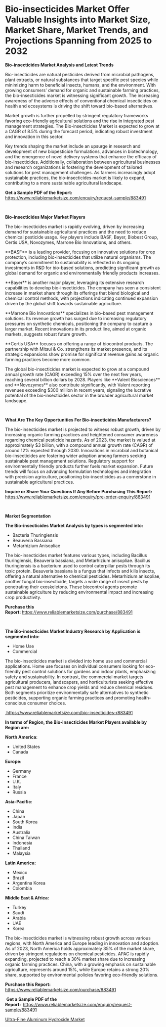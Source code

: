 <p><h1>Bio-insecticides Market Offer Valuable Insights into Market Size, Market Share, Market Trends, and Projections Spanning from 2025 to 2032</h1></p><p><strong>Bio-insecticides Market Analysis and Latest Trends</strong></p>
<p><p>Bio-insecticides are natural pesticides derived from microbial pathogens, plant extracts, or natural substances that target specific pest species while minimizing harm to beneficial insects, humans, and the environment. With growing consumers' demand for organic and sustainable farming practices, the bio-insecticides market is witnessing significant growth. The increasing awareness of the adverse effects of conventional chemical insecticides on health and ecosystems is driving the shift toward bio-based alternatives.</p><p>Market growth is further propelled by stringent regulatory frameworks favoring eco-friendly agricultural solutions and the rise in integrated pest management strategies. The Bio-insecticides Market is expected to grow at a CAGR of 8.5% during the forecast period, indicating robust investment and innovation in this sector. </p><p>Key trends shaping the market include an upsurge in research and development of new biopesticide formulations, advances in biotechnology, and the emergence of novel delivery systems that enhance the efficacy of bio-insecticides. Additionally, collaboration between agricultural businesses and research organizations is fostering the development of tailored solutions for pest management challenges. As farmers increasingly adopt sustainable practices, the bio-insecticides market is likely to expand, contributing to a more sustainable agricultural landscape.</p></p>
<p><strong>Get a Sample PDF of the Report:&nbsp;</strong> <a href="https://www.reliablemarketsize.com/enquiry/request-sample/883491?utm_campaign=3552&utm_medium=2&utm_source=Github&utm_content=ia&utm_term=02042025&utm_id=bio-insecticides">https://www.reliablemarketsize.com/enquiry/request-sample/883491</a></p>
<p>&nbsp;</p>
<p><strong>Bio-insecticides Major Market Players</strong></p>
<p><p>The bio-insecticides market is rapidly evolving, driven by increasing demand for sustainable agricultural practices and the need to reduce chemical pesticide usage. Key players include BASF, Bayer, Biobest Group, Certis USA, Novozymes, Marrone Bio Innovations, and others.</p><p>**BASF** is a leading provider, focusing on innovative solutions for crop protection, including bio-insecticides that utilize natural organisms. The company’s commitment to sustainability is reflected in its ongoing investments in R&D for bio-based solutions, predicting significant growth as global demand for organic and environmentally friendly products increases.</p><p>**Bayer** is another major player, leveraging its extensive research capabilities to develop bio-insecticides. The company has seen a consistent increase in market share through its offerings that blend biological and chemical control methods, with projections indicating continued expansion driven by the global shift towards sustainable agriculture.</p><p>**Marrone Bio Innovations** specializes in bio-based pest management solutions. Its revenue growth has surged due to increasing regulatory pressures on synthetic chemicals, positioning the company to capture a larger market. Recent innovations in its product line, aimed at organic markets, suggests robust future growth.</p><p>**Certis USA** focuses on offering a range of biocontrol products. The partnership with Mitsui & Co. strengthens its market presence, and its strategic expansions show promise for significant revenue gains as organic farming practices become more common.</p><p>The global bio-insecticides market is expected to grow at a compound annual growth rate (CAGR) exceeding 15% over the next few years, reaching several billion dollars by 2028. Players like **Valent Biosciences** and **Novozymes** also contribute significantly, with Valent reporting revenues exceeding $300 million in recent years, signaling the lucrative potential of the bio-insecticides sector in the broader agricultural market landscape.</p></p>
<p>&nbsp;</p>
<p><strong>What Are The Key Opportunities For Bio-insecticides Manufacturers?</strong></p>
<p><p>The bio-insecticides market is projected to witness robust growth, driven by increasing organic farming practices and heightened consumer awareness regarding chemical pesticide hazards. As of 2023, the market is valued at approximately $3 billion, with a compound annual growth rate (CAGR) of around 12% expected through 2030. Innovations in microbial and botanical bio-insecticides are fostering wider adoption among farmers seeking sustainable pest management solutions. Regulatory support for environmentally friendly products further fuels market expansion. Future trends will focus on advancing formulation technologies and integration with precision agriculture, positioning bio-insecticides as a cornerstone in sustainable agricultural practices.</p></p>
<p><strong>Inquire or Share Your Questions If Any Before Purchasing This Report:</strong> <a href="https://www.reliablemarketsize.com/enquiry/pre-order-enquiry/883491?utm_campaign=3552&utm_medium=2&utm_source=Github&utm_content=ia&utm_term=02042025&utm_id=bio-insecticides">https://www.reliablemarketsize.com/enquiry/pre-order-enquiry/883491</a></p>
<p>&nbsp;</p>
<p><strong>Market Segmentation</strong></p>
<p><strong>The Bio-insecticides Market Analysis by types is segmented into:</strong></p>
<p><ul><li>Bacteria Thuringiensis</li><li>Beauveria Bassiana</li><li>Metarhizium Anisopliae</li></ul></p>
<p><p>The bio-insecticides market features various types, including Bacillus thuringiensis, Beauveria bassiana, and Metarhizium anisopliae. Bacillus thuringiensis is a bacterium used to control caterpillar pests through its toxic protein. Beauveria bassiana is a fungus that infects and kills insects, offering a natural alternative to chemical pesticides. Metarhizium anisopliae, another fungal bio-insecticide, targets a wide range of insect pests by penetrating their exoskeletons. These biocontrol agents promote sustainable agriculture by reducing environmental impact and increasing crop productivity.</p></p>
<p><strong>Purchase this Report:&nbsp;</strong><a href="https://www.reliablemarketsize.com/purchase/883491?utm_campaign=3552&utm_medium=2&utm_source=Github&utm_content=ia&utm_term=02042025&utm_id=bio-insecticides">https://www.reliablemarketsize.com/purchase/883491</a></p>
<p>&nbsp;</p>
<p><strong>The Bio-insecticides Market Industry Research by Application is segmented into:</strong></p>
<p><ul><li>Home Use</li><li>Commercial</li></ul></p>
<p><p>The bio-insecticides market is divided into home use and commercial applications. Home use focuses on individual consumers looking for eco-friendly pest control solutions for gardens and indoor plants, emphasizing safety and sustainability. In contrast, the commercial market targets agricultural producers, landscapers, and horticulturists seeking effective pest management to enhance crop yields and reduce chemical residues. Both segments prioritize environmentally safe alternatives to synthetic pesticides, supporting organic farming practices and promoting health-conscious consumer choices.</p></p>
<p><a href="https://www.reliablemarketsize.com/bio-insecticides-r883491?utm_campaign=3552&utm_medium=2&utm_source=Github&utm_content=ia&utm_term=02042025&utm_id=bio-insecticides">&nbsp;https://www.reliablemarketsize.com/bio-insecticides-r883491</a></p>
<p><strong>In terms of Region, the Bio-insecticides Market Players available by Region are:</strong></p>
<p>
    <p> <strong> North America: </strong>
        <ul>
            <li>United States</li>
            <li>Canada</li>
        </ul>
        </p> 
    <p> <strong> Europe: </strong>
        <ul>
            <li>Germany</li>
            <li>France</li>
            <li>U.K.</li>
            <li>Italy</li>
            <li>Russia</li>
        </ul>
        </p> 
    <p> <strong> Asia-Pacific: </strong>
        <ul>
            <li>China</li>
            <li>Japan</li>
            <li>South Korea</li>
            <li>India</li>
            <li>Australia</li>
            <li>China Taiwan</li>
            <li>Indonesia</li>
            <li>Thailand</li>
            <li>Malaysia</li>
        </ul>
        </p> 
    <p> <strong> Latin America: </strong>
        <ul>
            <li>Mexico</li>
            <li>Brazil</li>
            <li>Argentina Korea</li>
            <li>Colombia</li>
        </ul>
        </p> 
    <p> <strong> Middle East & Africa: </strong>
        <ul>
            <li>Turkey</li>
            <li>Saudi</li>
            <li>Arabia</li>
            <li>UAE</li>
            <li>Korea</li>
        </ul>
    </p>
    </p>
<p><p>The bio-insecticides market is witnessing robust growth across various regions, with North America and Europe leading in innovation and adoption. As of 2023, North America holds approximately 35% of the market share, driven by stringent regulations on chemical pesticides. APAC is rapidly expanding, projected to reach a 30% market share due to increasing organic farming practices. China, with a growing emphasis on sustainable agriculture, represents around 15%, while Europe retains a strong 20% share, supported by environmental policies favoring eco-friendly solutions.</p></p>
<p><strong>Purchase this Report: </strong><a href="https://www.reliablemarketsize.com/purchase/883491?utm_campaign=3552&utm_medium=2&utm_source=Github&utm_content=ia&utm_term=02042025&utm_id=bio-insecticides">https://www.reliablemarketsize.com/purchase/883491</a></p>
<p>&nbsp;<strong>Get a Sample PDF of the Report:&nbsp;&nbsp;</strong><a href="https://www.reliablemarketsize.com/enquiry/request-sample/883491?utm_campaign=3552&utm_medium=2&utm_source=Github&utm_content=ia&utm_term=02042025&utm_id=bio-insecticides">https://www.reliablemarketsize.com/enquiry/request-sample/883491</a></p>
<p><strong></strong></p>
<p><p><a href="https://github.com/hamremunazm4/Market-Research-Report-List-1/blob/main/ultra-fine-aluminum-hydroxide-market.md?utm_campaign=3552&utm_medium=2&utm_source=Github&utm_content=ia&utm_term=02042025&utm_id=bio-insecticides">Ultra-Fine Aluminum Hydroxide Market</a></p></p>